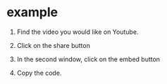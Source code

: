 # example

1.  Find the video you would like on Youtube.

2.  Click on the share button

3.  In the second window, click on the embed button

4.  Copy the code.
